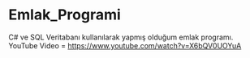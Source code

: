 # Emlak_Programi

C# ve SQL Veritabanı kullanılarak yapmış olduğum emlak programı.
YouTube Video = https://www.youtube.com/watch?v=X6bQV0UOYuA
